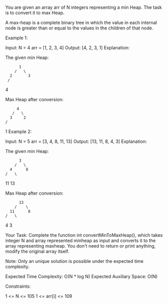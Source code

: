 You are given an array arr of N integers representing a min Heap. The task is to convert it to max Heap.

A max-heap is a complete binary tree in which the value in each internal node is greater than or equal to the values in the children of that node. 

Example 1:

Input:
N = 4
arr = [1, 2, 3, 4]
Output:
[4, 2, 3, 1]
Explanation:

The given min Heap:

          1
        /   \
      2       3
     /
   4

Max Heap after conversion:

         4
       /   \
      3     2
    /
   1
Example 2:

Input:
N = 5
arr = [3, 4, 8, 11, 13]
Output:
[13, 11, 8, 4, 3]
Explanation:

The given min Heap:

          3
        /   \
      4      8
    /   \ 
  11     13

Max Heap after conversion:

          13
        /    \
      11      8
    /   \ 
   4     3
 

Your Task:
Complete the function int convertMinToMaxHeap(), which takes integer N and array represented minheap as input and converts it to the array representing maxheap. You don't need to return or print anything, modify the original array itself.

Note: Only an unique solution is possible under the expected time complexity.

Expected Time Complexity: O(N * log N)
Expected Auxiliary Space: O(N)


Constraints:

1 <= N <= 105
1 <= arr[i] <= 109

